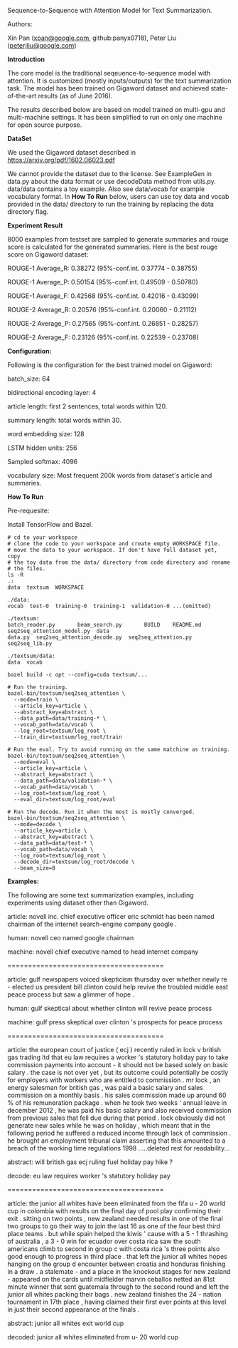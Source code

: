 Sequence-to-Sequence with Attention Model for Text Summarization.

Authors:

Xin Pan (xpan@google.com, github:panyx0718), Peter Liu (peterjliu@google.com)

<b>Introduction</b>

The core model is the traditional seqeuence-to-sequence model with attention.
It is customized (mostly inputs/outputs) for the text summarization task. The
model has been trained on Gigaword dataset and achieved state-of-the-art
results (as of June 2016).

The results described below are based on model trained on multi-gpu and
multi-machine settings. It has been simplified to run on only one machine
for open source purpose.

<b>DataSet</b>

We used the Gigaword dataset described in
https://arxiv.org/pdf/1602.06023.pdf

We cannot provide the dataset due to the license. See ExampleGen in data.py
about the data format or use decodeData method from utils.py. data/data contains a toy example. Also see data/vocab
for example vocabulary format. In <b>How To Run</b> below, users can use toy
data and vocab provided in the data/ directory to run the training by replacing
the data directory flag.

<b>Experiment Result</b>

8000 examples from testset are sampled to generate summaries and rouge score is
calculated for the generated summaries. Here is the best rouge score on
Gigaword dataset:

ROUGE-1 Average_R: 0.38272 (95%-conf.int. 0.37774 - 0.38755)

ROUGE-1 Average_P: 0.50154 (95%-conf.int. 0.49509 - 0.50780)

ROUGE-1 Average_F: 0.42568 (95%-conf.int. 0.42016 - 0.43099)

ROUGE-2 Average_R: 0.20576 (95%-conf.int. 0.20060 - 0.21112)

ROUGE-2 Average_P: 0.27565 (95%-conf.int. 0.26851 - 0.28257)

ROUGE-2 Average_F: 0.23126 (95%-conf.int. 0.22539 - 0.23708)

<b>Configuration:</b>

Following is the configuration for the best trained model on Gigaword:

batch_size: 64

bidirectional encoding layer: 4

article length: first 2 sentences, total words within 120.

summary length: total words within 30.

word embedding size: 128

LSTM hidden units: 256

Sampled softmax: 4096

vocabulary size: Most frequent 200k words from dataset's article and summaries.

<b>How To Run</b>

Pre-requesite:

Install TensorFlow and Bazel.

```shell
# cd to your workspace
# clone the code to your workspace and create empty WORKSPACE file.
# move the data to your workspace. If don't have full dataset yet, copy
# the toy data from the data/ directory from code directory and rename
# the files.
ls -R
.:
data  textsum  WORKSPACE

./data:
vocab  test-0  training-0  training-1  validation-0 ...(omitted)

./textsum:
batch_reader.py       beam_search.py       BUILD    README.md                    seq2seq_attention_model.py  data
data.py  seq2seq_attention_decode.py  seq2seq_attention.py        seq2seq_lib.py

./textsum/data:
data  vocab

bazel build -c opt --config=cuda textsum/...

# Run the training.
bazel-bin/textsum/seq2seq_attention \
  --mode=train \
  --article_key=article \
  --abstract_key=abstract \
  --data_path=data/training-* \
  --vocab_path=data/vocab \
  --log_root=textsum/log_root \
  --train_dir=textsum/log_root/train

# Run the eval. Try to avoid running on the same matchine as training.
bazel-bin/textsum/seq2seq_attention \
  --mode=eval \
  --article_key=article \
  --abstract_key=abstract \
  --data_path=data/validation-* \
  --vocab_path=data/vocab \
  --log_root=textsum/log_root \
  --eval_dir=textsum/log_root/eval

# Run the decode. Run it when the most is mostly converged.
bazel-bin/textsum/seq2seq_attention \
  --mode=decode \
  --article_key=article \
  --abstract_key=abstract \
  --data_path=data/test-* \
  --vocab_path=data/vocab \
  --log_root=textsum/log_root \
  --decode_dir=textsum/log_root/decode \
  --beam_size=8
```


<b>Examples:</b>

The following are some text summarization examples, including experiments
using dataset other than Gigaword.

article: novell inc. chief executive officer eric schmidt has been named chairman of the internet search-engine company google .

human: novell ceo named google chairman

machine:  novell chief executive named to head internet company

======================================

article: gulf newspapers voiced skepticism thursday over whether newly re - elected us president bill clinton could help revive the troubled middle east peace process but saw a glimmer of hope .

human: gulf skeptical about whether clinton will revive peace process

machine:  gulf press skeptical over clinton 's prospects for peace process

======================================

article:  the european court of justice ( ecj ) recently ruled in lock v british gas trading ltd that eu law requires a worker 's statutory holiday pay to take commission payments into account - it should not be based solely on basic salary . the case is not over yet , but its outcome could potentially be costly for employers with workers who are entitled to commission . mr lock , an energy salesman for british gas , was paid a basic salary and sales commission on a monthly basis . his sales commission made up around 60 % of his remuneration package . when he took two weeks ' annual leave in december 2012 , he was paid his basic salary and also received commission from previous sales that fell due during that period . lock obviously did not generate new sales while he was on holiday , which meant that in the following period he suffered a reduced income through lack of commission . he brought an employment tribunal claim asserting that this amounted to a breach of the working time regulations 1998 .....deleted rest for readability...

abstract: will british gas ecj ruling fuel holiday pay hike ?

decode: eu law requires worker 's statutory holiday pay 

======================================

article:  the junior all whites have been eliminated from the fifa u - 20 world cup in colombia with results on the final day of pool play confirming their exit . sitting on two points , new zealand needed results in one of the final two groups to go their way to join the last 16 as one of the four best third place teams . but while spain helped the kiwis ' cause with a 5 - 1 thrashing of australia , a 3 - 0 win for ecuador over costa rica saw the south americans climb to second in group c with costa rica 's three points also good enough to progress in third place . that left the junior all whites hopes hanging on the group d encounter between croatia and honduras finishing in a draw . a stalemate - and a place in the knockout stages for new zealand - appeared on the cards until midfielder marvin ceballos netted an 81st minute winner that sent guatemala through to the second round and left the junior all whites packing their bags . new zealand finishes the 24 - nation tournament in 17th place , having claimed their first ever points at this level in just their second appearance at the finals .

abstract: junior all whites exit world cup

decoded:  junior all whites eliminated from u- 20 world cup

